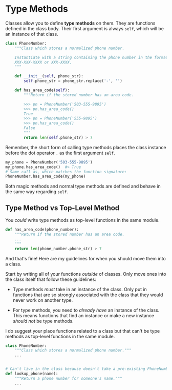 # Type Methods

Classes allow you to define **type methods** on them.
They are functions defined in the class body.
Their first argument is always `self`, which will be an instance of that class.

```py
class PhoneNumber:
    """Class which stores a normalized phone number.

    Instantiate with a string containing the phone number in the format
    XXX-XXX-XXXX or XXX-XXXX.
    """

    def __init__(self, phone_str):
        self.phone_str = phone_str.replace('-', '')

    def has_area_code(self):
        """Return if the stored number has an area code.

        >>> pn = PhoneNumber('503-555-9895')
        >>> pn.has_area_code()
        True
        >>> pn = PhoneNumber('555-9895')
        >>> pn.has_area_code()
        False
        """
        return len(self.phone_str) > 7
```

Remember, the short form of calling type methods places the class instance before the dot operator `.` as the first argument `self`.

```py
my_phone = PhoneNumber('503-555-9895')
my_phone.has_area_code()  #> True
# Same call as, which matches the function signature:
PhoneNumber.has_area_code(my_phone)
```

Both magic methods and normal type methods are defined and behave in the same way regarding `self`.

## Type Method vs Top-Level Method

You _could_ write type methods as top-level functions in the same module.

```py
def has_area_code(phone_number):
    """Return if the stored number has an area code.
    ...
    """
    return len(phone_number.phone_str) > 7
```

And that's fine!
Here are my guidelines for when you should move them into a class.

Start by writing all of your functions _outside_ of classes.
Only move ones into the class itself that follow these guidelines:

*   Type methods _must_ take in an instance of the class.
    Only put in functions that are so strongly associated with the class that they would never work on another type.

*   For type methods, you need to _already have_ an instance of the class.
    This means functions that find an instance or make a new instance _should not_ be type methods.

I do suggest your place functions related to a class but that can't be type methods as top-level functions in the same module.

```py
class PhoneNumber:
    """Class which stores a normalized phone number."""
    ...


# Can't live in the class because doesn't take a pre-existing PhoneNumber instance as an input.
def lookup_phone(name):
    """Return a phone number for someone's name."""
    ...
```
